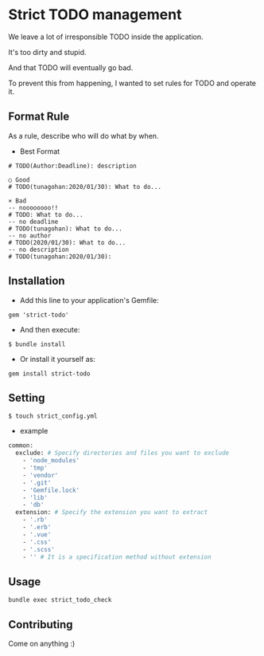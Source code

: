 # Strict TODO management

We leave a lot of irresponsible TODO inside the application.

It's too dirty and stupid.

And that TODO will eventually go bad.

To prevent this from happening, I wanted to set rules for TODO and operate it.

## Format Rule

As a rule, describe who will do what by when.

- Best Format

```
# TODO(Author:Deadline): description
```

```
○ Good
# TODO(tunagohan:2020/01/30): What to do...

× Bad
-- noooooooo!!
# TODO: What to do...
-- no deadline
# TODO(tunagohan): What to do...
-- no author
# TODO(2020/01/30): What to do...
-- no description
# TODO(tunagohan:2020/01/30):
```

## Installation

- Add this line to your application's Gemfile:

```
gem 'strict-todo'
```

- And then execute:

```
$ bundle install
```

- Or install it yourself as:

```
gem install strict-todo
```

## Setting

```
$ touch strict_config.yml
```

- example

```bash
common:
  exclude: # Specify directories and files you want to exclude
    - 'node_modules'
    - 'tmp'
    - 'vendor'
    - '.git'
    - 'Gemfile.lock'
    - 'lib'
    - 'db'
  extension: # Specify the extension you want to extract
    - '.rb'
    - '.erb'
    - '.vue'
    - '.css'
    - '.scss'
    - '' # It is a specification method without extension
```

## Usage

```
bundle exec strict_todo_check
```

## Contributing

Come on anything :)
